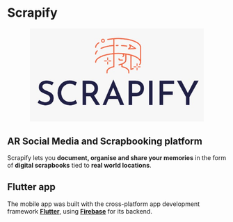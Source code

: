 # Scrapify

<p align="center">
    <img src="ourLogo.jpeg" width="400" alt="Logo">
</p>

## AR Social Media and Scrapbooking platform

Scrapify lets you **document, organise and share your memories** in the form of **digital scrapbooks** tied to **real world locations**.

## Flutter app

The mobile app was built with the cross-platform app development framework **[Flutter](https://flutter.dev/)**, using **[Firebase](https://firebase.google.com/)** for its backend.
